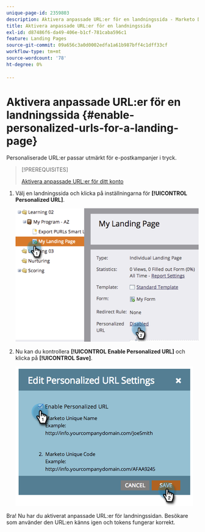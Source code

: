```yaml
---
unique-page-id: 2359803
description: Aktivera anpassade URL:er för en landningssida - Marketo Docs - produktdokumentation
title: Aktivera anpassade URL:er för en landningssida
exl-id: d87486f6-da49-406e-b1cf-781caba596c1
feature: Landing Pages
source-git-commit: 09a656c3a0d0002edfa1a61b987bff4c1dff33cf
workflow-type: tm+mt
source-wordcount: '78'
ht-degree: 0%

---
```


# Aktivera anpassade URL:er för en landningssida {#enable-personalized-urls-for-a-landing-page}

Personaliserade URL:er passar utmärkt för e-postkampanjer i tryck.

>[!PREREQUISITES]
>
>[Aktivera anpassade URL:er för ditt konto](/help/marketo/product-docs/demand-generation/landing-pages/personalizing-landing-pages/enable-personalized-urls-for-your-account.md)

1. Välj en landningssida och klicka på inställningarna för **[!UICONTROL Personalized URL]**.

   ![](assets/image2014-9-18-13-3a24-3a3.png)

1. Nu kan du kontrollera **[!UICONTROL Enable Personalized URL]** och klicka på **[!UICONTROL Save]**.

   ![](assets/image2014-9-18-13-3a23-3a53.png)

Bra! Nu har du aktiverat anpassade URL:er för landningssidan. Besökare som använder den URL:en känns igen och tokens fungerar korrekt.
